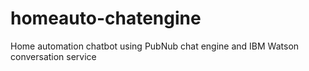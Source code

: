 # homeauto-chatengine
Home automation chatbot using PubNub chat engine and IBM Watson conversation service
